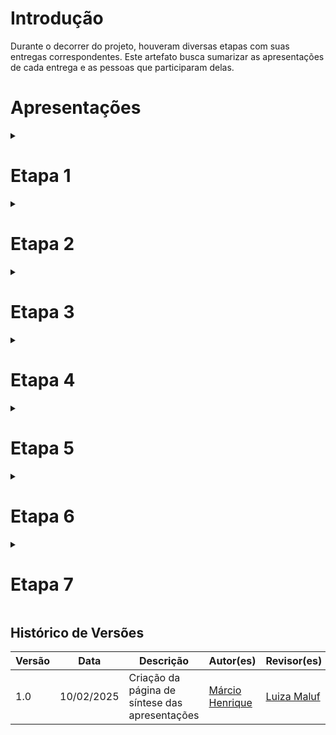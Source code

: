 # Introdução

Durante o decorrer do projeto, houveram diversas etapas com suas entregas correspondentes. Este artefato busca sumarizar as apresentações de cada entrega e as pessoas que participaram delas.

# Apresentações

<details>

<summary>
<h1>Etapa 1</h1>
</summary>



<p style="text-align: center"><iframe width="560" height="315" src="https://www.youtube.com/embed/kj4uJ8LVhI0?si=vnT-x3s1va5fgpQp" title="YouTube video player" frameborder="0" allow="accelerometer; autoplay; clipboard-write; encrypted-media; gyroscope; picture-in-picture; web-share" referrerpolicy="strict-origin-when-cross-origin" allowfullscreen></iframe></p>

<h3>Participantes:</h3>

<p><a href="https://github.com/DeM4rcio">Márcio Henrique</a></p>
<p><a href="https://github.com/LuizaMaluf">Luiza Maluf</a></p>
<p><a href="https://github.com/g16c">Kaio Enzo</a></p>


</details>

<details>

<summary>
<h1>Etapa 2</h1>
</summary>



<p style="text-align: center"><iframe width="560" height="315" src="https://www.youtube.com/embed/sOrBwlcrkGM?si=jwLd4usnu8XXJ8t3" title="YouTube video player" frameborder="0" allow="accelerometer; autoplay; clipboard-write; encrypted-media; gyroscope; picture-in-picture; web-share" referrerpolicy="strict-origin-when-cross-origin" allowfullscreen></iframe></p>

<h3>Participantes:</h3>

<p><a href="https://github.com/DeM4rcio">Márcio Henrique</a></p>
<p><a href="https://github.com/LuizaMaluf">Luiza Maluf</a></p>
<p><a href="https://github.com/g16c">Kaio Enzo</a></p>

</details>


<details>

<summary>
<h1>Etapa 3</h1>
</summary>


<p style="text-align: center"><iframe width="560" height="315" src="https://www.youtube.com/embed/vP_rYpxD6AY?si=S5QdDifBuxAaMSA9" title="YouTube video player" frameborder="0" allow="accelerometer; autoplay; clipboard-write; encrypted-media; gyroscope; picture-in-picture; web-share" referrerpolicy="strict-origin-when-cross-origin" allowfullscreen></iframe></p>

<h3>Participantes:</h3>

<p><a href="https://github.com/DeM4rcio">Márcio Henrique</a></p>
<p><a href="https://github.com/LuizaMaluf">Luiza Maluf</a></p>

</details>


<details>

<summary>
<h1>Etapa 4</h1>
</summary>



<p style="text-align: center"><iframe width="560" height="315" src="https://www.youtube.com/embed/yAyS-vjRzDY?si=dRfeBNgo9fgdYU_6" title="YouTube video player" frameborder="0" allow="accelerometer; autoplay; clipboard-write; encrypted-media; gyroscope; picture-in-picture; web-share" referrerpolicy="strict-origin-when-cross-origin" allowfullscreen></iframe></p>

<h3>Participantes:</h3>

<p><a href="https://github.com/DeM4rcio">Márcio Henrique</a></p>
<p><a href="https://github.com/LuizaMaluf">Luiza Maluf</a></p>

</details>


<details>

<summary>
<h1>Etapa 5</h1>
</summary>



<p style="text-align: center"><iframe width="560" height="315" src="https://www.youtube.com/embed/3pTtb1vgHeA?si=jshpEIAAWGRftnqc" title="YouTube video player" frameborder="0" allow="accelerometer; autoplay; clipboard-write; encrypted-media; gyroscope; picture-in-picture; web-share" referrerpolicy="strict-origin-when-cross-origin" allowfullscreen></iframe></p>


<h3>Participantes:</h3>

<p><a href="https://github.com/DeM4rcio">Márcio Henrique</a></p>
<p><a href="https://github.com/LuizaMaluf">Luiza Maluf</a></p>

</details>


<details>

<summary>
<h1>Etapa 6</h1>
</summary>

<p style="text-align: center"><iframe width="560" height="315" src="https://www.youtube.com/embed/ujxVt5cJ2gM?si=82LD_HTieCvTrjGU" title="YouTube video player" frameborder="0" allow="accelerometer; autoplay; clipboard-write; encrypted-media; gyroscope; picture-in-picture; web-share" referrerpolicy="strict-origin-when-cross-origin" allowfullscreen></iframe></p>
<h3>Participantes:</h3>

<p><a href="https://github.com/DeM4rcio">Márcio Henrique</a></p>
<p><a href="https://github.com/LuizaMaluf">Luiza Maluf</a></p>

</details>




<details>

<summary>
<h1>Etapa 7</h1>
</summary>

<p style="text-align: center"><iframe width="560" height="315" src="https://www.youtube.com/embed/P7DQHpxyiAM?si=ObvwslNcLlN2DyvM" title="YouTube video player" frameborder="0" allow="accelerometer; autoplay; clipboard-write; encrypted-media; gyroscope; picture-in-picture; web-share" referrerpolicy="strict-origin-when-cross-origin" allowfullscreen></iframe></p>
<h3>Participantes:</h3>

<p><a href="https://github.com/DeM4rcio">Márcio Henrique</a></p>
<p><a href="https://github.com/LuizaMaluf">Luiza Maluf</a></p>

</details>



## Histórico de Versões

Versão  | Data | Descrição | Autor(es) | Revisor(es)
-------- | ------ | ------ | ---------- | ----------
1.0 | 10/02/2025 | Criação da página de síntese das apresentações | [Márcio Henrique](https://github.com/DeM4rcio) | [Luiza Maluf](https://github.com/LuizaMaluf)